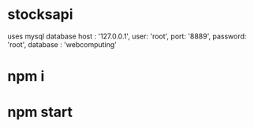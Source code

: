 # stocksapi
uses mysql database
  host : '127.0.0.1',
      user: 'root',
      port: '8889',
      password: 'root',
      database : 'webcomputing'
      
# npm i
# npm start

